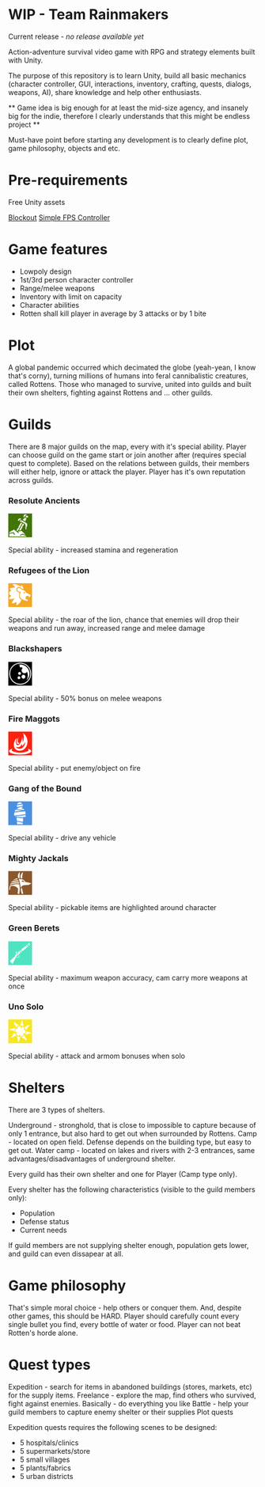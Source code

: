 # WIP - Team Rainmakers

Current release - *no release available yet*

Action-adventure survival video game with RPG and strategy elements built with Unity.

The purpose of this repository is to learn Unity, build all basic mechanics (character controller, GUI, interactions, inventory, crafting, quests, dialogs, weapons, AI), share knowledge and help other enthusiasts.

** Game idea is big enough for at least the mid-size agency, and insanely big for the indie, therefore I clearly understands that this might be endless project **

Must-have point before starting any development is to clearly define plot, game philosophy, objects and etc.

# Pre-requirements

Free Unity assets

[Blockout](https://assetstore.unity.com/packages/tools/level-design/blockout-100388)
[Simple FPS Controller](https://assetstore.unity.com/packages/tools/input-management/simple-fps-controller-162291)

# Game features
- Lowpoly design
- 1st/3rd person character controller
- Range/melee weapons
- Inventory with limit on capacity
- Character abilities
- Rotten shall kill player in average by 3 attacks or by 1 bite

# Plot

A global pandemic occurred which decimated the globe (yeah-yean, I know that's corny), turning millions of humans into feral cannibalistic creatures, called Rottens.
Those who managed to survive, united into guilds and built their own shelters, fighting against Rottens and ... other guilds.

# Guilds

There are 8 major guilds on the map, every with it's special ability. Player can choose guild on the game start or join another after (requires special quest to complete).
Based on the relations between guilds, their members will either help, ignore or attack the player.
Player has it's own reputation across guilds.

### Resolute Ancients
<img src="https://github.com/mka-rainmaker/Team-Rainmakers/blob/master/Assets/Guilds/Resolute%20Ancients.png" width="48" />

Special ability - increased stamina and regeneration

### Refugees of the Lion
<img src="https://github.com/mka-rainmaker/Team-Rainmakers/blob/master/Assets/Guilds/Refugees%20of%20the%20Lion.png" width="48" />

Special ability - the roar of the lion, chance that enemies will drop their weapons and run away, increased range and melee damage

### Blackshapers
<img src="https://github.com/mka-rainmaker/Team-Rainmakers/blob/master/Assets/Guilds/Blackshapers.png" width="48" />

Special ability - 50% bonus on melee weapons

### Fire Maggots
<img src="https://github.com/mka-rainmaker/Team-Rainmakers/blob/master/Assets/Guilds/Fire%20Maggots.png" width="48" />

Special ability - put enemy/object on fire

### Gang of the Bound
<img src="https://github.com/mka-rainmaker/Team-Rainmakers/blob/master/Assets/Guilds/Gang%20of%20the%20Bound.png" width="48" />

Special ability - drive any vehicle

### Mighty Jackals
<img src="https://github.com/mka-rainmaker/Team-Rainmakers/blob/master/Assets/Guilds/Mighty%20Jackals.png" width="48" />

Special ability - pickable items are highlighted around character

### Green Berets
<img src="https://github.com/mka-rainmaker/Team-Rainmakers/blob/master/Assets/Guilds/Green%20Berets.png" width="48" />

Special ability - maximum weapon accuracy, cam carry more weapons at once

### Uno Solo
<img src="https://github.com/mka-rainmaker/Team-Rainmakers/blob/master/Assets/Guilds/Uno%20Solo.png" width="48" />

Special ability - attack and armom bonuses when solo

# Shelters

There are 3 types of shelters.

Underground - stronghold, that is close to impossible to capture because of only 1 entrance, but also hard to get out when surrounded by Rottens.
Camp - located on open field. Defense depends on the building type, but easy to get out.
Water camp - located on lakes and rivers with 2-3 entrances, same advantages/disadvantages of underground shelter.

Every guild has their own shelter and one for Player (Camp type only).

Every shelter has the following characteristics (visible to the guild members only):
- Population
- Defense status
- Current needs

If guild members are not supplying shelter enough, population gets lower, and guild can even dissapear at all.

# Game philosophy

That's simple moral choice - help others or conquer them.
And, despite other games, this should be HARD. 
Player should carefully count every single bullet you find, every bottle of water or food. 
Player can not beat Rotten's horde alone.


# Quest types

Expedition - search for items in abandoned buildings (stores, markets, etc) for the supply items.
Freelance - explore the map, find others who survived, fight against enemies. Basically - do everything you like
Battle - help your guild members to capture enemy shelter or their supplies
Plot quests

Expedition quests requires the following scenes to be designed:
- 5 hospitals/clinics
- 5 supermarkets/store
- 5 small villages
- 5 plants/fabrics
- 5 urban districts
